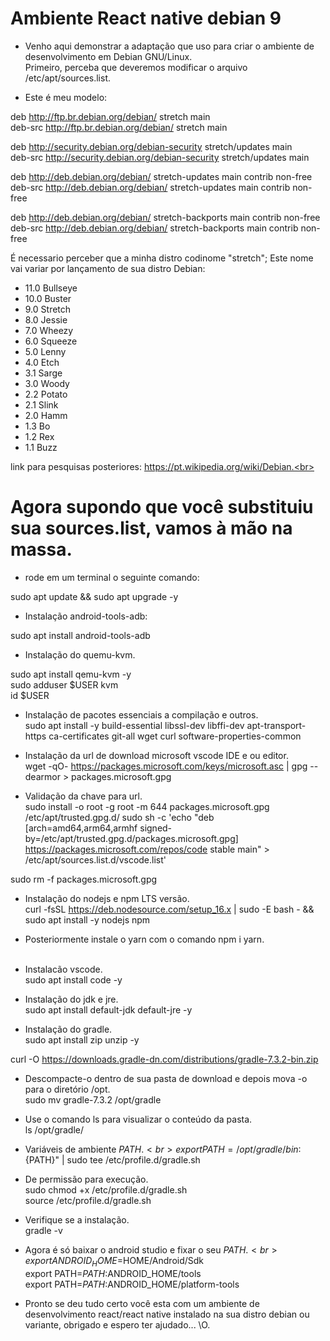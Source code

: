 # Ambiente React native debian 9


* Venho aqui demonstrar a adaptação que uso para criar o ambiente de desenvolvimento em Debian GNU/Linux.<br>
Primeiro, perceba que deveremos modificar o arquivo /etc/apt/sources.list.

* Este é meu modelo:<br>

deb http://ftp.br.debian.org/debian/ stretch main <br>
deb-src http://ftp.br.debian.org/debian/ stretch main <br>

deb http://security.debian.org/debian-security stretch/updates main <br>
deb-src http://security.debian.org/debian-security stretch/updates main <br>

deb http://deb.debian.org/debian/ stretch-updates main contrib non-free <br>
deb-src http://deb.debian.org/debian/ stretch-updates main contrib non-free <br>

deb http://deb.debian.org/debian/ stretch-backports main contrib non-free <br>
deb-src http://deb.debian.org/debian/ stretch-backports main contrib non-free <br>

É necessario perceber que a minha distro codinome "stretch"; Este nome vai variar por lançamento de sua distro Debian:

 	  	
* 11.0  Bullseye
* 10.0  Buster  
* 9.0   Stretch  
* 8.0   Jessie  
* 7.0   Wheezy  
* 6.0   Squeeze  
* 5.0   Lenny   
* 4.0 	 Etch   
* 3.1 	 Sarge 	
* 3.0 	 Woody 	    
* 2.2 	 Potato 	
* 2.1 	 Slink 	
* 2.0 	 Hamm 	       
* 1.3 	 Bo 	      
* 1.2 	 Rex 	        
* 1.1 	 Buzz 	       

link para pesquisas posteriores: https://pt.wikipedia.org/wiki/Debian.<br>

# Agora supondo que você substituiu sua sources.list, vamos à mão na massa.<br>

* rode em um terminal o seguinte comando:<br>

sudo apt update && sudo apt upgrade -y

* Instalação android-tools-adb:

sudo apt install android-tools-adb

* Instalação do quemu-kvm.<br>

sudo apt install qemu-kvm -y <br>
sudo adduser $USER kvm<br>
id $USER<br>

* Instalação de pacotes essenciais a compilação e outros.<br>
sudo apt install -y build-essential libssl-dev libffi-dev apt-transport-https ca-certificates git-all wget curl software-properties-common<br>

* Instalação da url de download microsoft vscode IDE e ou editor.<br>
wget -qO- https://packages.microsoft.com/keys/microsoft.asc | gpg --dearmor > packages.microsoft.gpg

* Validação da chave para url.<br>
sudo install -o root -g root -m 644 packages.microsoft.gpg /etc/apt/trusted.gpg.d/
sudo sh -c 'echo "deb [arch=amd64,arm64,armhf signed-by=/etc/apt/trusted.gpg.d/packages.microsoft.gpg] https://packages.microsoft.com/repos/code stable main" > /etc/apt/sources.list.d/vscode.list'

sudo rm -f packages.microsoft.gpg

* Instalação do nodejs e npm LTS versão.<br>
curl -fsSL https://deb.nodesource.com/setup_16.x | sudo -E bash - &&\
sudo apt install -y nodejs npm 

* Posteriormente instale o yarn com o comando npm i yarn.<br><br>

* Instalacão vscode.<br>
sudo apt install code -y

* Instalação do jdk e jre.<br>
sudo apt install default-jdk default-jre -y

* Instalação do gradle.<br>
sudo apt install zip unzip  -y

curl -O https://downloads.gradle-dn.com/distributions/gradle-7.3.2-bin.zip<br>

* Descompacte-o dentro de sua pasta de download e depois mova -o para o diretório /opt.<br>
sudo mv gradle-7.3.2 /opt/gradle
* Use o comando ls para visualizar o conteúdo da pasta.<br>
ls /opt/gradle/

* Variáveis de ambiente $PATH.<br>
export PATH=/opt/gradle/bin:${PATH}" | sudo tee /etc/profile.d/gradle.sh<br>
* De permissão para execução.<br>
sudo chmod +x /etc/profile.d/gradle.sh<br>
source /etc/profile.d/gradle.sh<br>
* Verifique se a instalação.<br>
gradle -v
* Agora é só baixar o android studio e fixar o seu $PATH.<br>
export ANDROID_HOME=$HOME/Android/Sdk<br>
export PATH=$PATH:$ANDROID_HOME/tools<br>
export PATH=$PATH:$ANDROID_HOME/platform-tools<br>
* Pronto se deu tudo certo você esta com um ambiente de desenvolvimento react/react native instalado na sua distro debian ou variante, obrigado e espero ter ajudado... \O.
